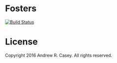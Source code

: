 Fosters
=======

[![Build Status](https://travis-ci.org/andycasey/fosters.svg?branch=master)](https://travis-ci.org/andycasey/fosters)



License
======= 
Copyright 2016 Andrew R. Casey. All rights reserved.
